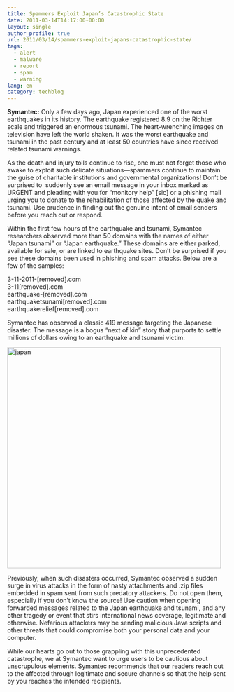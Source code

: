 ```yaml
---
title: Spammers Exploit Japan’s Catastrophic State
date: 2011-03-14T14:17:00+00:00
layout: single
author_profile: true
url: 2011/03/14/spammers-exploit-japans-catastrophic-state/
tags:
  - alert
  - malware
  - report
  - spam
  - warning
lang: en
category: techblog
---
```

**Symantec:** Only a few days ago, Japan experienced one of the worst earthquakes in its history. The earthquake registered 8.9 on the Richter scale and triggered an enormous tsunami. The heart-wrenching images on television have left the world shaken. It was the worst earthquake and tsunami in the past century and at least 50 countries have since received related tsunami warnings.

As the death and injury tolls continue to rise, one must not forget those who awake to exploit such delicate situations—spammers continue to maintain the guise of charitable institutions and governmental organizations! Don’t be surprised to  suddenly see an email message in your inbox marked as URGENT and pleading with you for &#8220;monitory help&#8221; [sic] or a phishing mail urging you to donate to the rehabilitation of those affected by the quake and tsunami. Use prudence in finding out the genuine intent of email senders before you reach out or respond.

Within the first few hours of the earthquake and tsunami, Symantec researchers observed more than 50 domains with the names of either &#8220;Japan tsunami&#8221; or &#8220;Japan earthquake.&#8221; These domains are either parked, available for sale, or are linked to earthquake sites. Don’t be surprised if you see these domains been used in phishing and spam attacks. Below are a few of the samples:

3-11-2011-[removed].com  
3-11[removed].com  
earthquake-[removed].com  
earthquaketsunami[removed].com  
earthquakerelief[removed].com

Symantec has observed a classic 419 message targeting the Japanese disaster. The message is a bogus &#8220;next of kin&#8221; story that purports to settle millions of dollars owing to an earthquake and tsunami victim:

[<img title="japan" border="0" alt="japan" src="http://lh4.ggpht.com/_vaUVXcmC3OI/TX4chut7hlI/AAAAAAAADsc/EsNs7qJS3tw/japan_thumb%5B1%5D.jpg?imgmax=800" width="489" height="504" />](http://lh4.ggpht.com/_vaUVXcmC3OI/TX4cdY_wmrI/AAAAAAAADsY/nE_UKF1ie4E/s1600-h/japan%5B3%5D.jpg)

Previously, when such disasters occurred, Symantec observed a sudden surge in virus attacks in the form of nasty attachments and .zip files embedded in spam sent from such predatory attackers. Do not open them, especially if you don’t know the source! Use caution when opening forwarded messages related to the Japan earthquake and tsunami, and any other tragedy or event that stirs international news coverage, legitimate and otherwise. Nefarious attackers may be sending malicious Java scripts and other threats that could compromise both your personal data and your computer.

While our hearts go out to those grappling with this unprecedented catastrophe, we at Symantec want to urge users to be cautious about unscrupulous elements. Symantec recommends that our readers reach out to the affected through legitimate and secure channels so that the help sent by you reaches the intended recipients.